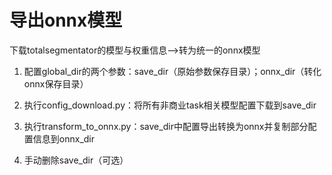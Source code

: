 # 导出onnx模型

下载totalsegmentator的模型与权重信息——>转为统一的onnx模型



1. 配置global_dir的两个参数：save_dir（原始参数保存目录）；onnx_dir（转化onnx保存目录）

2. 执行config_download.py：将所有非商业task相关模型配置下载到save_dir
3. 执行transform_to_onnx.py：save_dir中配置导出转换为onnx并复制部分配置信息到onnx_dir
4. 手动删除save_dir（可选）